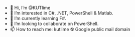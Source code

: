 - 👋 Hi, I’m @KUTlime
- 👀 I’m interested in C#, .NET, PowerShell & Matlab.
- 🌱 I’m currently learning F#.
- 💞️ I’m looking to collaborate on PowerShell.
- 📫 How to reach me: kutlime ☢️ Google public mail domain

<!---
KUTlime/KUTlime is a ✨ special ✨ repository because its `README.md` (this file) appears on your GitHub profile.
You can click the Preview link to take a look at your changes.
--->
